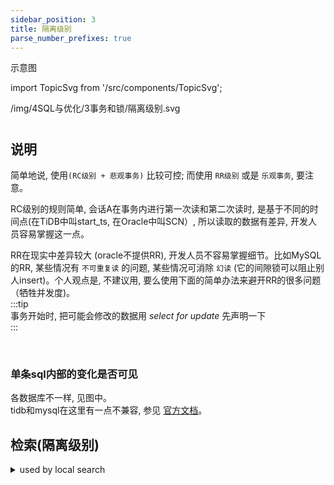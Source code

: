 ```yaml
---
sidebar_position: 3
title: 隔离级别
parse_number_prefixes: true
---
```

示意图

import TopicSvg from '/src/components/TopicSvg';

<TopicSvg>/img/4SQL与优化/3事务和锁/隔离级别.svg</TopicSvg>

#

## 说明

简单地说, 使用`(RC级别 + 悲观事务)` 比较可控; 而使用 `RR级别` 或是 `乐观事务`, 要注意。

RC级别的规则简单, 会话A在事务内进行第一次读和第二次读时, 是基于不同的时间点(在TiDB中叫start_ts, 在Oracle中叫SCN）, 所以读取的数据有差异, 开发人员容易掌握这一点。

RR在现实中差异较大 (oracle不提供RR), 开发人员不容易掌握细节。比如MySQL的RR, 某些情况有 `不可重复读` 的问题, 某些情况可消除 `幻读` (它的间隙锁可以阻止别人insert)。个人观点是, 不建议用, 要么使用下面的简单办法来避开RR的很多问题（牺牲并发度)。   
:::tip   
事务开始时, 把可能会修改的数据用 *select for update* 先声明一下   
:::

<br/>

### 单条sql内部的变化是否可见
各数据库不一样, 见图中。  
tidb和mysql在这里有一点不兼容, 参见 [官方文档](https://docs.pingcap.com/zh/tidb/v6.5/sql-statement-update#mysql-%E5%85%BC%E5%AE%B9%E6%80%A7)。


## 检索(隔离级别)
<details>
<summary>used by local search</summary>
<div>
理论上 RC级别(读已提交), 规则简单, 就是可以看到另人已提交数据,  理论上还细分 update(不可重复), insert(幻读)
理论上 RR级别(可重复读),可避开update, 但可能有 insert(幻读),TiDB和MySQL 基本上和理论一样
单条sql内是否读自己修改的数据
现实中 TiDB的RR (和MySQL RR),和理论说的不太一样, 有自己的实现, 内存 snapshot
</div></details>